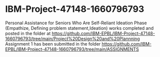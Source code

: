 # IBM-Project-47148-1660796793
Personal Assistance for Seniors Who Are Self-Reliant
Ideation Phase (Empathize, Defining problem statement,Ideation) works completed and posted in the folder at 
https://github.com/IBM-EPBL/IBM-Project-47148-1660796793/tree/main/Project%20Design%20and%20Plannning
Assignment 1 has been submitted in the folder
https://github.com/IBM-EPBL/IBM-Project-47148-1660796793/tree/main/ASSIGNMENTS
